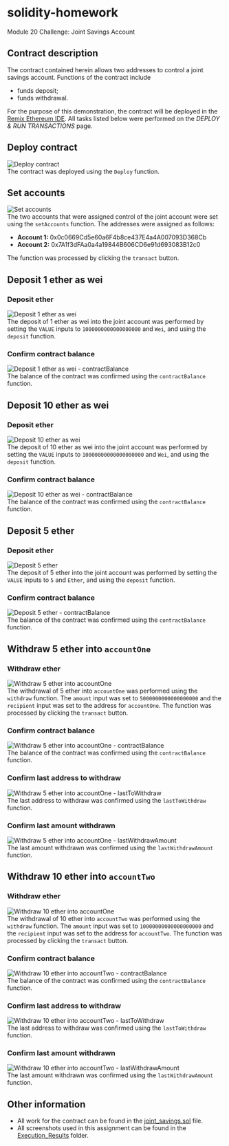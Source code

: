 # solidity-homework
Module 20 Challenge: Joint Savings Account

## Contract description
The contract contained herein allows two addresses to control a joint savings account. Functions of the contract include
- funds deposit;
- funds withdrawal.

For the purpose of this demonstration, the contract will be deployed in the [Remix Ethereum IDE](https://remix.ethereum.org/). All tasks listed below were performed on the *DEPLOY & RUN TRANSACTIONS* page.

## Deploy contract
![Deploy contract](Execution_Results/deploy_contract.png)  
The contract was deployed using the `Deploy` function.

## Set accounts
![Set accounts](Execution_Results/set_accounts.png)  
The two accounts that were assigned control of the joint account were set using the `setAccounts` function. The addresses were assigned as follows:
- **Account 1:** 0x0c0669Cd5e60a6F4b8ce437E4a4A007093D368Cb
- **Account 2:** 0x7A1f3dFAa0a4a19844B606CD6e91d693083B12c0

The function was processed by clicking the `transact` button.

## Deposit 1 ether as wei
### Deposit ether
![Deposit 1 ether as wei](Execution_Results/deposit_1_ether_as_wei.png)  
The deposit of 1 ether as wei into the joint account was performed by setting the `VALUE` inputs to `1000000000000000000` and `Wei`, and using the `deposit` function.

### Confirm contract balance
![Deposit 1 ether as wei - contractBalance](Execution_Results/deposit_1_ether_as_wei_contractBalance.png)  
The balance of the contract was confirmed using the `contractBalance` function.

## Deposit 10 ether as wei
### Deposit ether
![Deposit 10 ether as wei](Execution_Results/deposit_10_ether_as_wei.png)  
The deposit of 10 ether as wei into the joint account was performed by setting the `VALUE` inputs to `10000000000000000000` and `Wei`, and using the `deposit` function.

### Confirm contract balance
![Deposit 10 ether as wei - contractBalance](Execution_Results/deposit_10_ether_as_wei_contractBalance.png)  
The balance of the contract was confirmed using the `contractBalance` function.

## Deposit 5 ether
### Deposit ether
![Deposit 5 ether](Execution_Results/deposit_5_ether.png)  
The deposit of 5 ether into the joint account was performed by setting the `VALUE` inputs to `5` and `Ether`, and using the `deposit` function.

### Confirm contract balance
![Deposit 5 ether - contractBalance](Execution_Results/deposit_5_ether_contractBalance.png)  
The balance of the contract was confirmed using the `contractBalance` function.

## Withdraw 5 ether into `accountOne`
### Withdraw ether
![Withdraw 5 ether into accountOne](Execution_Results/withdraw_5_ether_accountOne.png)  
The withdrawal of 5 ether into `accountOne` was performed using the `withdraw` function. The `amount` input was set to `5000000000000000000` and the `recipient` input was set to the address for `accountOne`. The function was processed by clicking the `transact` button.

### Confirm contract balance
![Withdraw 5 ether into accountOne - contractBalance](Execution_Results/withdraw_5_ether_accountOne_contractBalance.png)  
The balance of the contract was confirmed using the `contractBalance` function.

### Confirm last address to withdraw
![Withdraw 5 ether into accountOne - lastToWithdraw](Execution_Results/withdraw_5_ether_accountOne_lastToWithdraw.png)  
The last address to withdraw was confirmed using the `lastToWithdraw` function.

### Confirm last amount withdrawn
![Withdraw 5 ether into accountOne - lastWithdrawAmount](Execution_Results/withdraw_5_ether_accountOne_lastWithdrawAmount.png)  
The last amount withdrawn was confirmed using the `lastWithdrawAmount` function.

## Withdraw 10 ether into `accountTwo`
### Withdraw ether
![Withdraw 10 ether into accountOne](Execution_Results/withdraw_10_ether_accountTwo.png)  
The withdrawal of 10 ether into `accountTwo` was performed using the `withdraw` function. The `amount` input was set to `10000000000000000000` and the `recipient` input was set to the address for `accountTwo`. The function was processed by clicking the `transact` button.

### Confirm contract balance
![Withdraw 10 ether into accountTwo - contractBalance](Execution_Results/withdraw_10_ether_accountTwo_contractBalance.png)  
The balance of the contract was confirmed using the `contractBalance` function.

### Confirm last address to withdraw
![Withdraw 10 ether into accountTwo - lastToWithdraw](Execution_Results/withdraw_10_ether_accountTwo_lastToWithdraw.png)  
The last address to withdraw was confirmed using the `lastToWithdraw` function.

### Confirm last amount withdrawn
![Withdraw 10 ether into accountTwo - lastWithdrawAmount](Execution_Results/withdraw_10_ether_accountTwo_lastWithdrawAmount.png)  
The last amount withdrawn was confirmed using the `lastWithdrawAmount` function.

## Other information
- All work for the contract can be found in the [joint_savings.sol](https://github.com/julianritchey/solidity-homework/blob/main/joint_savings.sol) file.
- All screenshots used in this assignment can be found in the [Execution_Results](https://github.com/julianritchey/solidity-homework/tree/main/Execution_Results) folder.